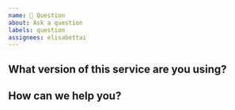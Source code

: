 ```yaml
---
name: 💬 Question
about: Ask a question
labels: question
assignees: elisabettai
---
```


## What version of this service are you using?

<!--
Check in osparc UI: 
- Search for 'math' under SERVICES
- Open the info dialog 
- Copy& paste here the service KEY and VERSION. e.g. simcore/services/dynamic/jupyter-math 2.0.8
-->

## How can we help you?
